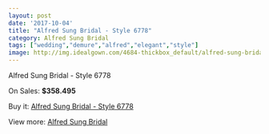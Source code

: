 ```yaml
---
layout: post
date: '2017-10-04'
title: "Alfred Sung Bridal - Style 6778"
category: Alfred Sung Bridal
tags: ["wedding","demure","alfred","elegant","style"]
image: http://img.idealgown.com/4684-thickbox_default/alfred-sung-bridal-style-6778.jpg
---
```

Alfred Sung Bridal - Style 6778

On Sales: **$358.495**
<a href="https://www.idealgown.com/en/alfred-sung-bridal/2105-alfred-sung-bridal-style-6778.html"><amp-img layout="responsive" width="600" height="600" src="//img.idealgown.com/4684-thickbox_default/alfred-sung-bridal-style-6778.jpg" alt="Alfred Sung Bridal - Style 6778 0" /></a>
<a href="https://www.idealgown.com/en/alfred-sung-bridal/2105-alfred-sung-bridal-style-6778.html"><amp-img layout="responsive" width="600" height="600" src="//img.idealgown.com/4685-thickbox_default/alfred-sung-bridal-style-6778.jpg" alt="Alfred Sung Bridal - Style 6778 1" /></a>

Buy it: [Alfred Sung Bridal - Style 6778](https://www.idealgown.com/en/alfred-sung-bridal/2105-alfred-sung-bridal-style-6778.html "Alfred Sung Bridal - Style 6778")

View more: [Alfred Sung Bridal](https://www.idealgown.com/en/30-alfred-sung-bridal "Alfred Sung Bridal")